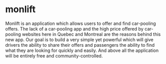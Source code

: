 monlift
=============================

Monlift is an application which allows users to offer and find car-pooling offers.
The lack of a car-pooling app and the high price offered by car-pooling websites here in Quebec and Montreal are the reasons behind this new app.
Our goal is to build a very simple yet powerful which will give drivers the ability to share their offers and passengers the ability to find what they are looking for quickly and easily.
And above all the application will be entirely free and community-controlled.
